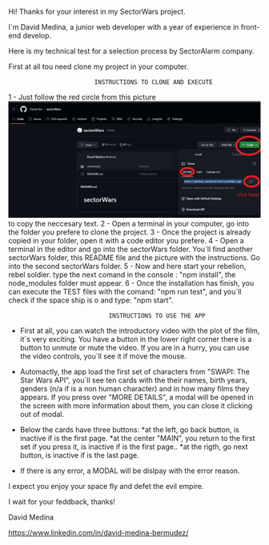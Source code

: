 Hi! Thanks for your interest in my SectorWars project.

I´m David Medina, a junior web developer with a year of experience in front-end
develop.

Here is my technical test for a selection process by SectorAlarm company.

First at all tou need clone my project in your computer.

                            INSTRUCTIONS TO CLONE AND EXECUTE

1 - Just follow the red circle from this picture ![ ](instructions1.jpg) to copy the neccesary text.
2 - Open a terminal in your computer, go into the folder you prefere to clone the project.
3 - Once the project is already copied in your folder, open it with a code editor you prefere.
4 - Open a terminal in the editor and go into the sectorWars folder. You´ll find another sectorWars folder,
this README file and the picture with the instructions. Go into the second sectorWars folder.
5 - Now and here start your rebelion, rebel soldier. type the next comand in the console : "npm install", the node_modules folder must appear.
6 - Once the installation has finish, you can execute the TEST files with the comand: "npm run test", and 
you´ll check if the space ship is o and type: "npm start".



                                INSTRUCTIONS TO USE THE APP

- First at all, you can watch the introductory video with the plot of the film, it´s very exciting. You have a button 
in the lower right corner there is a button to unmute or mute the video. If you are in a hurry, you can use the video 
controls, you´ll see it if move the mouse.
- Automactly, the app load the first set of characters from "SWAPI: The Star Wars API", you´ll see ten cards
with the their names, birth years, genders (n/a if is a non human character) and in how many films they appears.
If you press over "MORE DETAILS", a modal will be opened in the screen with more information about them, you can close it 
clicking out of modal.

- Below the cards have three buttons:
    *at the left, go back button, is inactive if is the first page.
    *at the center "MAIN", you return to the first set if you press it, is inactive if is the first page..
    *at the rigth, go next button, is inactive if is the last page.

- If there is any error, a MODAL will be dislpay with the error reason.

I expect you enjoy your space fly and defet the evil empire.

I wait for your feddback, thanks!

David Medina

https://www.linkedin.com/in/david-medina-bermudez/



